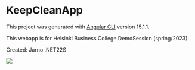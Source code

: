 # KeepCleanApp

This project was generated with [Angular CLI](https://github.com/angular/angular-cli) version 15.1.1.

This webapp is for Helsinki Business College DemoSession (spring/2023).

Created: Jarno .NET22S

<img src="https://digital.pictures.fi/kuvat/Github/keepclean-logo.png?img=full">
